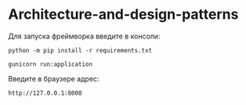 # Architecture-and-design-patterns


Для запуска фреймворка введите в консоли:

    python -m pip install -r requirements.txt

    gunicorn run:application

Введите в браузере адрес:

    http://127.0.0.1:8000